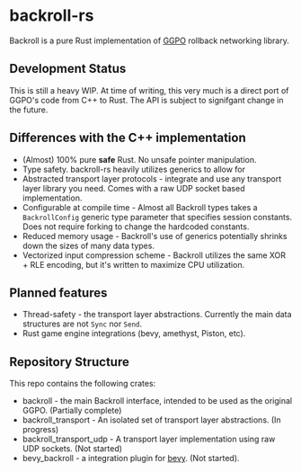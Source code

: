 # backroll-rs

Backroll is a pure Rust implementation of [GGPO](https://www.ggpo.net/)
rollback networking library.

## Development Status
This is still a heavy WIP. At time of writing, this very much is a direct port of
GGPO's code from C++ to Rust. The API is subject to signifgant change in the
future.

## Differences with the C++ implementation

 * (Almost) 100% pure **safe** Rust. No unsafe pointer manipulation.
 * Type safety. backroll-rs heavily utilizes generics to allow for
 * Abstracted transport layer protocols - integrate and use any transport layer
   library you need. Comes with a raw UDP socket based implementation.
 * Configurable at compile time - Almost all Backroll types takes a
   `BackrollConfig` generic type parameter that specifies session constants.
   Does not require forking to change the hardcoded constants.
 * Reduced memory usage - Backroll's use of generics potentially shrinks down
   the sizes of many data types.
 * Vectorized input compression scheme - Backroll utilizes the same XOR + RLE
   encoding, but it's written to maximize CPU utilization.

## Planned features

 * Thread-safety - the transport layer abstractions. Currently the main data
   structures are not `Sync` nor `Send`.
 * Rust game engine integrations (bevy, amethyst, Piston, etc).

## Repository Structure

This repo contains the following crates:

 * backroll - the main Backroll interface, intended to be used as the original
   GGPO. (Partially complete)
 * backroll\_transport - An isolated set of transport layer abstractions. (In
   progress)
 * backroll\_transport\_udp - A transport layer implementation using raw UDP
   sockets. (Not started)
 * bevy\_backroll - a integration plugin for [bevy](https://bevyengine.org/).
   (Not started).
